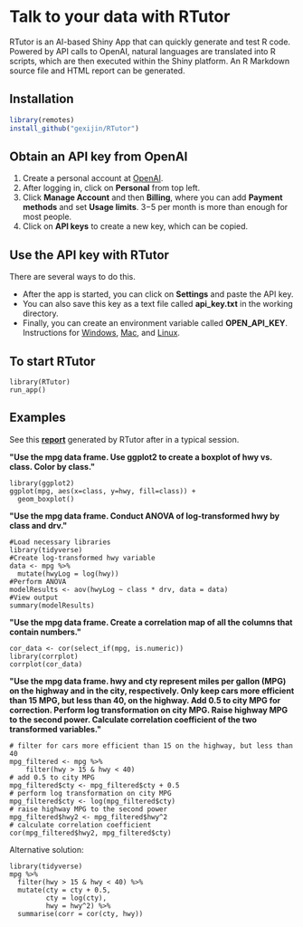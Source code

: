 # Talk to your data with RTutor

RTutor is an AI-based Shiny App that can quickly generate and test R code. Powered by API calls to OpenAI, natural languages are translated into R scripts, which are then executed within the Shiny platform. An R Markdown source file and HTML report can be generated. 

## Installation
``` r
library(remotes)
install_github("gexijin/RTutor")
```

## Obtain an API key from OpenAI
1.  Create a personal account at [OpenAI](https://openai.com/api/).
2.  After logging in, click on **Personal** from top left.
3.  Click **Manage Account** and then **Billing**, where you can add **Payment methods** and set **Usage limits**. $3-$5 per month is more than enough for most people.
4. Click on **API keys** to create a new key, which can be copied.

## Use the API key with RTutor
There are several ways to do this. 
- After the app is started, you can click on **Settings** and paste the API key.
- You can also save this key as a text file called **api_key.txt** in the working directory. 
- Finally, you can create an environment variable called **OPEN_API_KEY**. Instructions for [Windows](https://docs.oracle.com/en/database/oracle/machine-learning/oml4r/1.5.1/oread/creating-and-modifying-environment-variables-on-windows.html), 
[Mac](https://phoenixnap.com/kb/set-environment-variable-mac), and 
[Linux](https://linuxize.com/post/how-to-set-and-list-environment-variables-in-linux/). 

## To start RTutor
```{r example}
library(RTutor)
run_app()
```

## Examples

See this **[report](https://raw.githubusercontent.com/gexijin/RTutor/main/vignettes/Example_report.html)** generated by RTutor after in a typical session. 

**"Use the mpg data frame.  Use ggplot2 to create a boxplot of hwy vs. class. Color by class."**
```{R}
library(ggplot2)
ggplot(mpg, aes(x=class, y=hwy, fill=class)) +
  geom_boxplot()
```
**"Use the mpg data frame.  Conduct ANOVA of log-transformed hwy by class and drv."**
```{R}
#Load necessary libraries
library(tidyverse)
#Create log-transformed hwy variable
data <- mpg %>% 
  mutate(hwyLog = log(hwy))
#Perform ANOVA
modelResults <- aov(hwyLog ~ class * drv, data = data)
#View output
summary(modelResults)
```
**"Use the mpg data frame.  Create a correlation map of all the columns that contain numbers."**

```{R}
cor_data <- cor(select_if(mpg, is.numeric))
library(corrplot) 
corrplot(cor_data)
```

**"Use the mpg data frame.  hwy and cty represent miles per gallon (MPG) on the highway and in the city, respectively.
Only keep cars more efficient than 15 MPG, but less than 40, on the highway.
Add 0.5 to city MPG for correction.
Perform log transformation on city MPG.
Raise highway MPG to the second power.
Calculate correlation coefficient of  the two transformed variables."**

```{R, eval = FALSE}
# filter for cars more efficient than 15 on the highway, but less than 40
mpg_filtered <- mpg %>% 
    filter(hwy > 15 & hwy < 40)
# add 0.5 to city MPG
mpg_filtered$cty <- mpg_filtered$cty + 0.5
# perform log transformation on city MPG
mpg_filtered$cty <- log(mpg_filtered$cty)
# raise highway MPG to the second power
mpg_filtered$hwy2 <- mpg_filtered$hwy^2
# calculate correlation coefficient
cor(mpg_filtered$hwy2, mpg_filtered$cty)
```
Alternative solution:
```{R}
library(tidyverse)
mpg %>%
  filter(hwy > 15 & hwy < 40) %>%
  mutate(cty = cty + 0.5,
         cty = log(cty),
         hwy = hwy^2) %>%
  summarise(corr = cor(cty, hwy))
```

